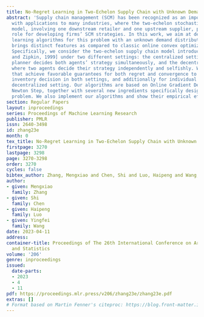 ```yaml
---
title: No-Regret Learning in Two-Echelon Supply Chain with Unknown Demand Distribution
abstract: 'Supply chain management (SCM) has been recognized as an important discipline
  with applications to many industries, where the two-echelon stochastic inventory
  model, involving one downstream retailer and one upstream supplier, plays a fundamental
  role for developing firms’ SCM strategies. In this work, we aim at designing online
  learning algorithms for this problem with an unknown demand distribution, which
  brings distinct features as compared to classic online convex optimization problems.
  Specifically, we consider the two-echelon supply chain model introduced in [Cachon
  and Zipkin, 1999] under two different settings: the centralized setting, where a
  planner decides both agents’ strategy simultaneously, and the decentralized setting,
  where two agents decide their strategy independently and selfishly. We design algorithms
  that achieve favorable guarantees for both regret and convergence to the optimal
  inventory decision in both settings, and additionally for individual regret in the
  decentralized setting. Our algorithms are based on Online Gradient Descent and Online
  Newton Step, together with several new ingredients specifically designed for our
  problem. We also implement our algorithms and show their empirical effectiveness.'
section: Regular Papers
layout: inproceedings
series: Proceedings of Machine Learning Research
publisher: PMLR
issn: 2640-3498
id: zhang23e
month: 0
tex_title: No-Regret Learning in Two-Echelon Supply Chain with Unknown Demand Distribution
firstpage: 3270
lastpage: 3298
page: 3270-3298
order: 3270
cycles: false
bibtex_author: Zhang, Mengxiao and Chen, Shi and Luo, Haipeng and Wang, Yingfei
author:
- given: Mengxiao
  family: Zhang
- given: Shi
  family: Chen
- given: Haipeng
  family: Luo
- given: Yingfei
  family: Wang
date: 2023-04-11
address:
container-title: Proceedings of The 26th International Conference on Artificial Intelligence
  and Statistics
volume: '206'
genre: inproceedings
issued:
  date-parts:
  - 2023
  - 4
  - 11
pdf: https://proceedings.mlr.press/v206/zhang23e/zhang23e.pdf
extras: []
# Format based on Martin Fenner's citeproc: https://blog.front-matter.io/posts/citeproc-yaml-for-bibliographies/
---
```

